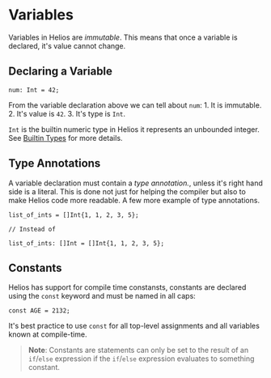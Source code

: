 # Variables

Variables in Helios are *immutable*. This means that once a variable is declared, it's value cannot change.

## Declaring a Variable

```rust, noplaypen
num: Int = 42;
```

From the variable declaration above we can tell about `num`:
    1. It is immutable.
    2. It's value is `42`.
    3. It's type is `Int`.

`Int` is the builtin numeric type in Helios it represents an unbounded integer. See [Builtin Types](./02_Builtin_Types.md) for more details.

## Type Annotations

A variable declaration must contain a *type annotation.*, unless it's right hand side is a literal.
This is done not just for helping the compiler but also to make Helios code more readable. A few more example of type annotations.

```rust, noplaypen
list_of_ints = []Int{1, 1, 2, 3, 5};

// Instead of

list_of_ints: []Int = []Int{1, 1, 2, 3, 5};
```

## Constants

Helios has support for compile time constansts, constants are declared using the `const` keyword and must be named in all caps:

```rust, noplaypen
const AGE = 2132;
```

It's best practice to use `const` for all top-level assignments and all variables known at compile-time.

> **Note**: Constants are statements can only be set to the result of an `if`/`else` expression if the `if`/`else` expression evaluates to something constant.
